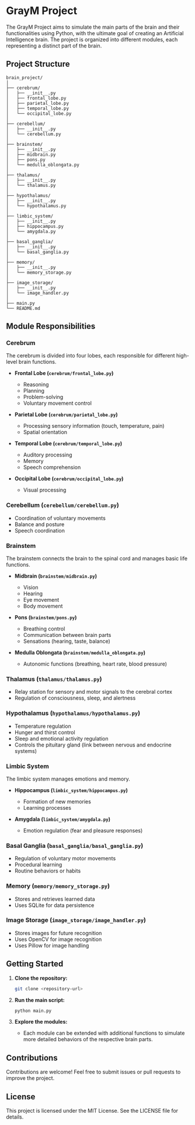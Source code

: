 # GrayM Project

The GrayM Project aims to simulate the main parts of the brain and their functionalities using Python, with the ultimate goal of creating an Artificial Intelligence brain. The project is organized into different modules, each representing a distinct part of the brain.

## Project Structure

```
brain_project/
│
├── cerebrum/
│   ├── __init__.py
│   ├── frontal_lobe.py
│   ├── parietal_lobe.py
│   ├── temporal_lobe.py
│   └── occipital_lobe.py
│
├── cerebellum/
│   ├── __init__.py
│   └── cerebellum.py
│
├── brainstem/
│   ├── __init__.py
│   ├── midbrain.py
│   ├── pons.py
│   └── medulla_oblongata.py
│
├── thalamus/
│   ├── __init__.py
│   └── thalamus.py
│
├── hypothalamus/
│   ├── __init__.py
│   └── hypothalamus.py
│
├── limbic_system/
│   ├── __init__.py
│   ├── hippocampus.py
│   └── amygdala.py
│
├── basal_ganglia/
│   ├── __init__.py
│   └── basal_ganglia.py
│
├── memory/
│   ├── __init__.py
│   └── memory_storage.py
│
├── image_storage/
│   ├── __init__.py
│   └── image_handler.py
│
├── main.py
└── README.md
```


## Module Responsibilities

### Cerebrum
The cerebrum is divided into four lobes, each responsible for different high-level brain functions.

- **Frontal Lobe (`cerebrum/frontal_lobe.py`)**
  - Reasoning
  - Planning
  - Problem-solving
  - Voluntary movement control

- **Parietal Lobe (`cerebrum/parietal_lobe.py`)**
  - Processing sensory information (touch, temperature, pain)
  - Spatial orientation

- **Temporal Lobe (`cerebrum/temporal_lobe.py`)**
  - Auditory processing
  - Memory
  - Speech comprehension

- **Occipital Lobe (`cerebrum/occipital_lobe.py`)**
  - Visual processing

### Cerebellum (`cerebellum/cerebellum.py`)
- Coordination of voluntary movements
- Balance and posture
- Speech coordination

### Brainstem
The brainstem connects the brain to the spinal cord and manages basic life functions.

- **Midbrain (`brainstem/midbrain.py`)**
  - Vision
  - Hearing
  - Eye movement
  - Body movement

- **Pons (`brainstem/pons.py`)**
  - Breathing control
  - Communication between brain parts
  - Sensations (hearing, taste, balance)

- **Medulla Oblongata (`brainstem/medulla_oblongata.py`)**
  - Autonomic functions (breathing, heart rate, blood pressure)

### Thalamus (`thalamus/thalamus.py`)
- Relay station for sensory and motor signals to the cerebral cortex
- Regulation of consciousness, sleep, and alertness

### Hypothalamus (`hypothalamus/hypothalamus.py`)
- Temperature regulation
- Hunger and thirst control
- Sleep and emotional activity regulation
- Controls the pituitary gland (link between nervous and endocrine systems)

### Limbic System
The limbic system manages emotions and memory.

- **Hippocampus (`limbic_system/hippocampus.py`)**
  - Formation of new memories
  - Learning processes

- **Amygdala (`limbic_system/amygdala.py`)**
  - Emotion regulation (fear and pleasure responses)

### Basal Ganglia (`basal_ganglia/basal_ganglia.py`)
- Regulation of voluntary motor movements
- Procedural learning
- Routine behaviors or habits

### Memory (`memory/memory_storage.py`)
- Stores and retrieves learned data
- Uses SQLite for data persistence

### Image Storage (`image_storage/image_handler.py`)
- Stores images for future recognition
- Uses OpenCV for image recognition
- Uses Pillow for image handling

## Getting Started

1. **Clone the repository:**
    ```sh
    git clone <repository-url>
    ```

2. **Run the main script:**
    ```sh
    python main.py
    ```

3. **Explore the modules:**
    - Each module can be extended with additional functions to simulate more detailed behaviors of the respective brain parts.

## Contributions

Contributions are welcome! Feel free to submit issues or pull requests to improve the project.

## License

This project is licensed under the MIT License. See the LICENSE file for details.